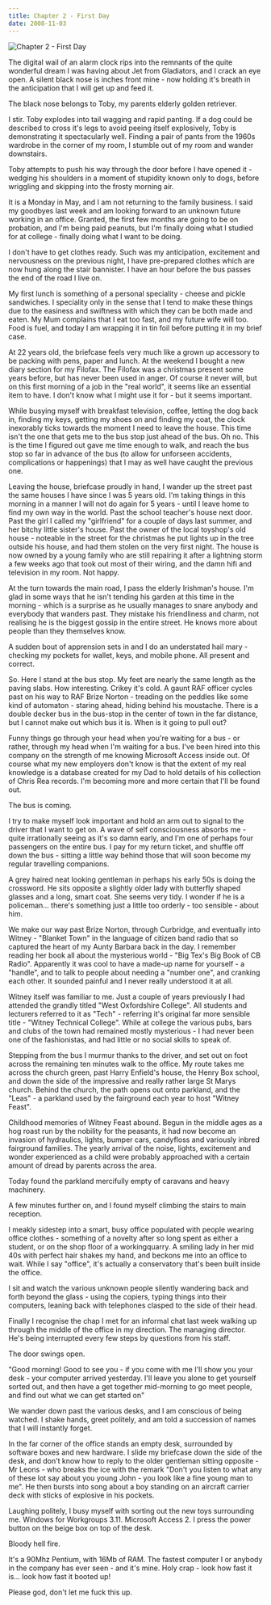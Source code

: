 ```yaml
---
title: Chapter 2 - First Day
date: 2008-11-03
---
```


![Chapter 2 - First Day](https://source.unsplash.com/cckf4TsHAuw/1600x900)

The digital wail of an alarm clock rips into the remnants of the quite wonderful dream I was having about Jet from Gladiators, and I crack an eye open. A silent black nose is inches front mine - now holding it's breath in the anticipation that I will get up and feed it.

The black nose belongs to Toby, my parents elderly golden retriever.

I stir. Toby explodes into tail wagging and rapid panting. If a dog could be described to cross it's legs to avoid peeing itself explosively, Toby is demonstrating it spectacularly well. Finding a pair of pants from the 1960s wardrobe in the corner of my room, I stumble out of my room and wander downstairs.

Toby attempts to push his way through the door before I have opened it - wedging his shoulders in a moment of stupidity known only to dogs, before wriggling and skipping into the frosty morning air.

It is a Monday in May, and I am not returning to the family business. I said my goodbyes last week and am looking forward to an unknown future working in an office. Granted, the first few months are going to be on probation, and I'm being paid peanuts, but I'm finally doing what I studied for at college - finally doing what I want to be doing.

I don't have to get clothes ready. Such was my anticipation, excitement and nervousness on the previous night, I have pre-prepared clothes which are now hung along the stair bannister. I have an hour before the bus passes the end of the road I live on.

My first lunch is something of a personal speciality - cheese and pickle sandwiches. I speciality only in the sense that I tend to make these things due to the easiness and swiftness with which they can be both made and eaten. My Mum complains that I eat too fast, and my future wife will too. Food is fuel, and today I am wrapping it in tin foil before putting it in my brief case.

At 22 years old, the briefcase feels very much like a grown up accessory to be packing with pens, paper and lunch. At the weekend I bought a new diary section for my Filofax. The Filofax was a christmas present some years before, but has never been used in anger. Of course it never will, but on this first morning of a job in the "real world", it seems like an essential item to have. I don't know what I might use it for - but it seems important.

While busying myself with breakfast television, coffee, letting the dog back in, finding my keys, getting my shoes on and finding my coat, the clock inexorably ticks towards the moment I need to leave the house. This time isn't the one that gets me to the bus stop just ahead of the bus. Oh no. This is the time I figured out gave me time enough to walk, and reach the bus stop so far in advance of the bus (to allow for unforseen accidents, complications or happenings) that I may as well have caught the previous one.

Leaving the house, briefcase proudly in hand, I wander up the street past the same houses I have since I was 5 years old. I'm taking things in this morning in a manner I will not do again for 5 years - until I leave home to find my own way in the world. Past the school teacher's house next door. Past the girl I called my "girlfriend" for a couple of days last summer, and her bitchy little sister's house. Past the owner of the local toyshop's old house - noteable in the street for the christmas he put lights up in the tree outside his house, and had them stolen on the very first night. The house is now owned by a young family who are still repairing it after a lightning storm a few weeks ago that took out most of their wiring, and the damn hifi and television in my room. Not happy.

At the turn towards the main road, I pass the elderly Irishman's house. I'm glad in some ways that he isn't tending his garden at this time in the morning - which is a surprise as he usually manages to snare anybody and everybody that wanders past. They mistake his friendliness and charm, not realising he is the biggest gossip in the entire street. He knows more about people than they themselves know.

A sudden bout of apprension sets in and I do an understated hail mary - checking my pockets for wallet, keys, and mobile phone. All present and correct.

So. Here I stand at the bus stop. My feet are nearly the same length as the paving slabs. How interesting. Crikey it's cold. A gaunt RAF officer cycles past on his way to RAF Brize Norton - treading on the peddles like some kind of automaton - staring ahead, hiding behind his moustache. There is a double decker bus in the bus-stop in the center of town in the far distance, but I cannot make out which bus it is. When is it going to pull out?

Funny things go through your head when you're waiting for a bus - or rather, through my head when I'm waiting for a bus. I've been hired into this company on the strength of me knowing Microsoft Access inside out. Of course what my new employers don't know is that the extent of my real knowledge is a database created for my Dad to hold details of his collection of Chris Rea records. I'm becoming more and more certain that I'll be found out.

The bus is coming.

I try to make myself look important and hold an arm out to signal to the driver that I want to get on. A wave of self consciousness absorbs me - quite irrationally seeing as it's so damn early, and I'm one of perhaps four passengers on the entire bus. I pay for my return ticket, and shuffle off down the bus - sitting a little way behind those that will soon become my regular travelling companions.

A grey haired neat looking gentleman in perhaps his early 50s is doing the crossword. He sits opposite a slightly older lady with butterfly shaped glasses and a long, smart coat. She seems very tidy. I wonder if he is a policeman... there's something just a little too orderly - too sensible - about him.

We make our way past Brize Norton, through Curbridge, and eventually into Witney - "Blanket Town" in the language of citizen band radio that so captured the heart of my Aunty Barbara back in the day. I remember reading her book all about the mysterious world - "Big Tex's Big Book of CB Radio". Apparently it was cool to have a made-up name for yourself - a "handle", and to talk to people about needing a "number one", and cranking each other. It sounded painful and I never really understood it at all.

Witney itself was familiar to me. Just a couple of years previously I had attended the grandly titled "West Oxfordshire College". All students and lecturers referred to it as "Tech" - referring it's original far more sensible title - "Witney Technical College". While at college the various pubs, bars and clubs of the town had remained mostly mysterious - I had never been one of the fashionistas, and had little or no social skills to speak of.

Stepping from the bus I murmur thanks to the driver, and set out on foot across the remaining ten minutes walk to the office. My route takes me across the church green, past Harry Enfield's house, the Henry Box school, and down the side of the impressive and really rather large St Marys church. Behind the church, the path opens out onto parkland, and the "Leas" - a parkland used by the fairground each year to host "Witney Feast".

Childhood memories of Witney Feast abound. Begun in the middle ages as a hog roast run by the nobility for the peasants, it had now become an invasion of hydraulics, lights, bumper cars, candyfloss and variously inbred fairground families. The yearly arrival of the noise, lights, excitement and wonder experienced as a child were probably approached with a certain amount of dread by parents across the area.

Today found the parkland mercifully empty of caravans and heavy machinery.

A few minutes further on, and I found myself climbing the stairs to main reception.

I meakly sidestep into a smart, busy office populated with people wearing office clothes - something of a novelty after so long spent as either a student, or on the shop floor of a workingquarry. A smiling lady in her mid 40s with perfect hair shakes my hand, and beckons me into an office to wait. While I say "office", it's actually a conservatory that's been built inside the office.

I sit and watch the various unknown people silently wandering back and forth beyond the glass - using the copiers, typing things into their computers, leaning back with telephones clasped to the side of their head.

Finally I recognise the chap I met for an informal chat last week walking up through the middle of the office in my direction. The managing director. He's being interrupted every few steps by questions from his staff.

The door swings open.

"Good morning! Good to see you - if you come with me I'll show you your desk - your computer arrived yesterday. I'll leave you alone to get yourself sorted out, and then have a get together mid-morning to go meet people, and find out what we can get started on"

We wander down past the various desks, and I am conscious of being watched. I shake hands, greet politely, and am told a succession of names that I will instantly forget.

In the far corner of the office stands an empty desk, surrounded by software boxes and new hardware. I slide my briefcase down the side of the desk, and don't know how to reply to the older gentleman sitting opposite - Mr Leons - who breaks the ice with the remark "Don't you listen to what any of these lot say about you young John - you look like a fine young man to me". He then bursts into song about a boy standing on an aircraft carrier deck with sticks of explosive in his pockets.

Laughing politely, I busy myself with sorting out the new toys surrounding me. Windows for Workgroups 3.11. Microsoft Access 2. I press the power button on the beige box on top of the desk.

Bloody hell fire.

It's a 90Mhz Pentium, with 16Mb of RAM. The fastest computer I or anybody in the company has ever seen - and it's mine. Holy crap - look how fast it is... look how fast it booted up!

Please god, don't let me fuck this up.